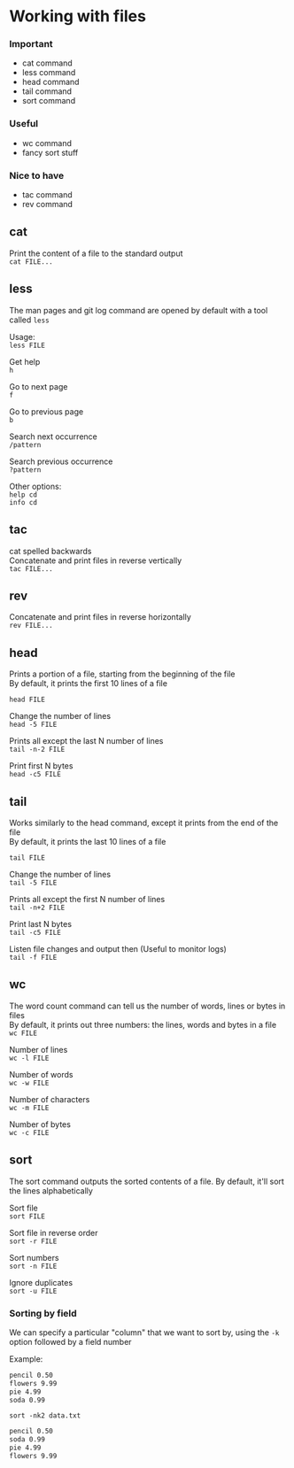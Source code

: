 # Working with files

### Important

-   cat command
-   less command
-   head command
-   tail command
-   sort command

### Useful

-   wc command
-   fancy sort stuff

### Nice to have

-   tac command
-   rev command

## cat

Print the content of a file to the standard output  
`cat FILE...`

## less

The man pages and git log command are opened by default with a tool called `less`

Usage:  
`less FILE`

Get help  
`h`

Go to next page  
`f`

Go to previous page  
`b`

Search next occurrence  
`/pattern`

Search previous occurrence  
`?pattern`

Other options:  
`help cd`  
`info cd`

## tac

cat spelled backwards  
Concatenate and print files in reverse vertically  
`tac FILE...`

## rev

Concatenate and print files in reverse horizontally  
`rev FILE...`

## head

Prints a portion of a file, starting from the beginning of the file  
By default, it prints the first 10 lines of a file

`head FILE`

Change the number of lines  
`head -5 FILE`

Prints all except the last N number of lines  
`tail -n-2 FILE`

Print first N bytes  
`head -c5 FILE`

## tail

Works similarly to the head command, except it prints from the end of the file  
By default, it prints the last 10 lines of a file

`tail FILE`

Change the number of lines  
`tail -5 FILE`

Prints all except the first N number of lines  
`tail -n+2 FILE`

Print last N bytes  
`tail -c5 FILE`

Listen file changes and output then (Useful to monitor logs)  
`tail -f FILE`

## wc

The word count command can tell us the number of words, lines or bytes in files  
By default, it prints out three numbers: the lines, words and bytes in a file  
`wc FILE`

Number of lines  
`wc -l FILE`

Number of words  
`wc -w FILE`

Number of characters  
`wc -m FILE`

Number of bytes  
`wc -c FILE`

## sort

The sort command outputs the sorted contents of a file. By default, it'll sort the lines alphabetically

Sort file  
`sort FILE`

Sort file in reverse order  
`sort -r FILE`

Sort numbers  
`sort -n FILE`

Ignore duplicates  
`sort -u FILE`

### Sorting by field

We can specify a particular "column" that we want to sort by, using the `-k` option followed by a field number

Example:

```txt
pencil 0.50
flowers 9.99
pie 4.99
soda 0.99
```

`sort -nk2 data.txt`

```txt
pencil 0.50
soda 0.99
pie 4.99
flowers 9.99
```
